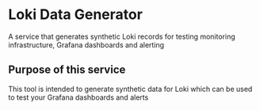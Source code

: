 # Loki Data Generator

A service that generates synthetic Loki records for testing monitoring infrastructure, Grafana dashboards and alerting

## Purpose of this service

This tool is intended to generate synthetic data for Loki which can be used to test your Grafana dashboards and alerts